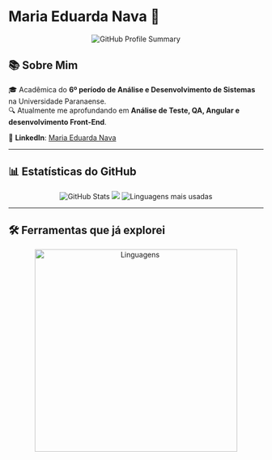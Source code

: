 # Maria Eduarda Nava 🌸

<div align="center">
  <img src="https://github-profile-summary-cards.vercel.app/api/cards/profile-details?username=meduardanava&theme=tokyonight" alt="GitHub Profile Summary">
</div>

## 📚 Sobre Mim
🎓 Acadêmica do **6º período de Análise e Desenvolvimento de Sistemas** na Universidade Paranaense.  
🔍 Atualmente me aprofundando em **Análise de Teste, QA, Angular e desenvolvimento Front-End**.

💼 **LinkedIn**: [Maria Eduarda Nava](https://www.linkedin.com/in/maria-eduarda-nava/)

---

## 📊 Estatísticas do GitHub  

<div align="center">
  <img src="https://github-readme-stats.vercel.app/api?username=meduardanava&show_icons=true&bg_color=0D1117&title_color=FF69B4&icon_color=FF69B4&text_color=ADD8E6&border_color=FF69B4" alt="GitHub Stats">
  <img src="https://github-readme-streak-stats.herokuapp.com/?user=meduardanava&theme=dark&background=0D1117&border=FF69B4&stroke=FF69B4&ring=ADD8E6&fire=FF69B4&currStreakLabel=ADD8E6&sideNums=FF69B4&sideLabels=ADD8E6"/>
  <img src="https://github-readme-stats.vercel.app/api/top-langs/?username=meduardanava&layout=compact&langs_count=8&bg_color=0D1117&title_color=FF69B4&text_color=ADD8E6&border_color=FF69B4" alt="Linguagens mais usadas">
</div>

---

## 🛠 Ferramentas que já explorei

<div align="center">
  <img src="https://skillicons.dev/icons?i=html,css,js,ts,java,angular,arduino,figma,webstorm,idea" alt="Linguagens" width="400px">
</div>
